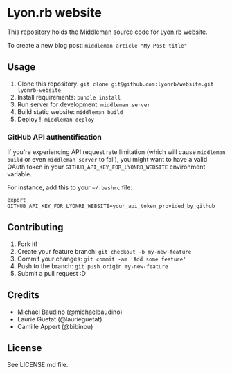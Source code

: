 # Lyon.rb website

This repository holds the Middleman source code for [Lyon.rb website](http://lyonrb.fr).

To create a new blog post: `middleman article "My Post title"`

## Usage

1. Clone this repository: `git clone git@github.com:lyonrb/website.git lyonrb-website`
2. Install requirements: `bundle install`
3. Run server for development: `middleman server`
4. Build static website: `middleman build`
5. Deploy !: `middleman deploy`

### GitHub API authentification

If you're experiencing API request rate limitation (which will cause `middleman build` or even `middleman server` to fail), you might want to have a valid OAuth token in your `GITHUB_API_KEY_FOR_LYONRB_WEBSITE` environment variable.

For instance, add this to your `~/.bashrc` file:
```shell
export GITHUB_API_KEY_FOR_LYONRB_WEBSITE=your_api_token_provided_by_github
```

## Contributing

1. Fork it!
2. Create your feature branch: `git checkout -b my-new-feature`
3. Commit your changes: `git commit -am 'Add some feature'`
4. Push to the branch: `git push origin my-new-feature`
5. Submit a pull request :D

## Credits

* Michael Baudino (@michaelbaudino)
* Laurie Guetat (@laurieguetat)
* Camille Appert (@bibinou)

## License

See LICENSE.md file.